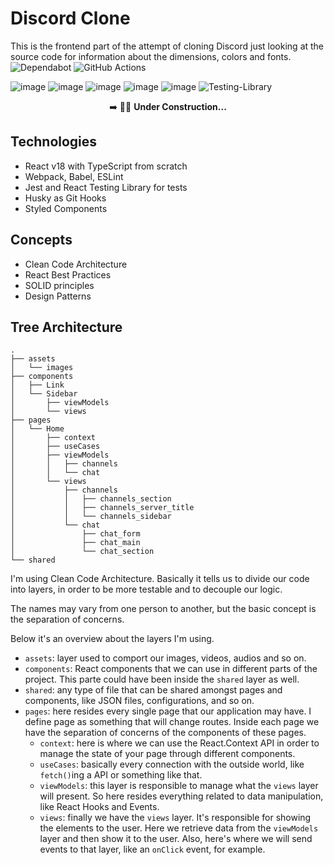 # Discord Clone
This is the frontend part of the attempt of cloning Discord just looking at the source code for information about the dimensions, colors and fonts.
![Dependabot](https://img.shields.io/badge/dependabot-025E8C?logo=dependabot&logoColor=white)
![GitHub Actions](https://img.shields.io/badge/github%20actions-%232671E5.svg?logo=githubactions&logoColor=white)

![image](https://badges.aleen42.com/src/react.svg)
![image](https://badges.aleen42.com/src/typescript.svg)
![image](https://badges.aleen42.com/src/webpack.svg)
![image](https://badges.aleen42.com/src/jest_1.svg)
![image](https://badges.aleen42.com/src/react-router.svg)
![Testing-Library](https://img.shields.io/badge/-TestingLibrary-%23E33332?logo=testing-library&logoColor=white)

<p align="center">
➡️ 👷🚧 <b>Under Construction...</b>
</p>

## Technologies
- React v18 with TypeScript from scratch
- Webpack, Babel, ESLint
- Jest and React Testing Library for tests
- Husky as Git Hooks
- Styled Components

## Concepts
- Clean Code Architecture
- React Best Practices
- SOLID principles
- Design Patterns

## Tree Architecture
```
.
├── assets
│   └── images
├── components
│   ├── Link
│   └── Sidebar
│       ├── viewModels
│       └── views
├── pages
│   └── Home
│       ├── context
│       ├── useCases
│       ├── viewModels
│       │   ├── channels
│       │   └── chat
│       └── views
│           ├── channels
│           │   ├── channels_section
│           │   ├── channels_server_title
│           │   └── channels_sidebar
│           └── chat
│               ├── chat_form
│               ├── chat_main
│               └── chat_section
└── shared
```
I'm using Clean Code Architecture. Basically it tells us to divide our code into layers, in order to be more testable and to decouple our logic.

The names may vary from one person to another, but the basic concept is the separation of concerns.

Below it's an overview about the layers I'm using.

- `assets`: layer used to comport our images, videos, audios and so on.
- `components`: React components that we can use in different parts of the project. This parte could have been inside the `shared` layer as well.
- `shared`: any type of file that can be shared amongst pages and components, like JSON files, configurations, and so on.
- `pages`: here resides every single page that our application may have. I define page as something that will change routes. Inside each page we have the separation of concerns of the components of these pages.
  - `context`: here is where we can use the React.Context API in order to manage the state of your page through different components.
  - `useCases`: basically every connection with the outside world, like `fetch()`ing a API or something like that.
  - `viewModels`: this layer is responsible to manage what the `views` layer will present. So here resides everything related to data manipulation, like React Hooks and Events.
  - `views`: finally we have the `views` layer. It's responsible for showing the elements to the user. Here we retrieve data from the `viewModels` layer and then show it to the user. Also, here's where we will send events to that layer, like an `onClick` event, for example.